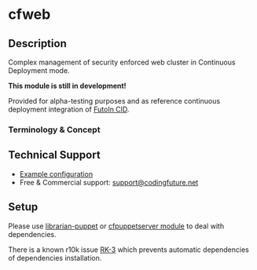 # cfweb

## Description

Complex management of security enforced web cluster in Continuous Deployment mode.

**This module is still in development!**

Provided for alpha-testing purposes and as reference continuous deployment integration of
[FutoIn CID](https://github.com/futoin/cid-tool).


### Terminology & Concept

## Technical Support

* [Example configuration](https://github.com/codingfuture/puppet-test)
* Free & Commercial support: [support@codingfuture.net](mailto:support@codingfuture.net)

## Setup

Please use [librarian-puppet](https://rubygems.org/gems/librarian-puppet/) or
[cfpuppetserver module](https://forge.puppetlabs.com/codingfuture/cfpuppetserver) to deal with dependencies.

There is a known r10k issue [RK-3](https://tickets.puppetlabs.com/browse/RK-3) which prevents
automatic dependencies of dependencies installation.
